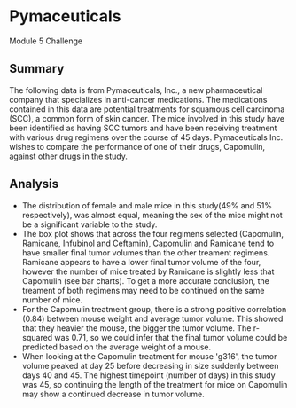 # Pymaceuticals

Module 5 Challenge

## Summary

The following data is from Pymaceuticals, Inc., a new pharmaceutical company that specializes in anti-cancer medications. The medications contained in this data are potential treatments for squamous cell carcinoma (SCC), a common form of skin cancer. The mice involved in this study have been identified as having SCC tumors and have been receiving treatment with various drug regimens over the course of 45 days. Pymaceuticals Inc. wishes to compare the performance of one of their drugs, Capomulin, against other drugs in the study. 

## Analysis

* The distribution of female and male mice in this study(49% and 51% respectively), was almost equal, meaning the sex of the mice might not be a significant variable to the study. 
* The box plot shows that across the four regimens selected (Capomulin, Ramicane, Infubinol and Ceftamin), Capomulin and Ramicane tend to have smaller final tumor volumes than the other treament regimens. Ramicane appears to have a lower final tumor volume of the four, however the number of mice treated by Ramicane is slightly less that Capomulin (see bar charts). To get a more accurate conclusion, the treament of both regimens may need to be continued on the same number of mice. 
* For the Capomulin treatment group, there is a strong positive correlation (0.84) between mouse weight and average tumor volume. This showed that they heavier the mouse, the bigger the tumor volume. The r-squared was 0.71, so we could infer that the final tumor volume could be predicted based on the average weight of a mouse. 
* When looking at the Capomulin treatment for mouse 'g316', the tumor volume peaked at day 25 before decreasing in size suddenly between days 40 and 45. The highest timepoint (number of days) in this study was 45, so continuing the length of the treatment for mice on Capomulin may show a continued decrease in tumor volume. 
